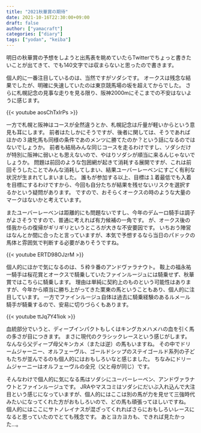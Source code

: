 ```yaml
---
title: "2021秋華賞の期待"
date: 2021-10-16T22:30:00+09:00
draft: false
author: ["yamacraft"]
categories: ["diary"]
tags: ["yodan", "keiba"]
---
```


明日の秋華賞の予想をしようと出馬表を眺めていたらTwitterでちょっと書きたいことが出てきて、でも140文字では収まらないと思ったので書きます。

個人的に一番注目しているのは、当然ですがソダシです。
オークスは残念な結果でしたが、明確に失速していたのは東京競馬場の坂を超えてからでした。
さらに札幌記念の見事な走りを見る限り、阪神2000mにそこまでの不安はないように感じます。

{{< youtube aosChTxIrPs >}}

一方で札幌と阪神はコースが全然違うとか、札幌記念は斤量が軽いからという意見も耳にします。
前者はたしかにそうですが、後者に関しては、そうであればほかの３歳牝馬も同様の条件であのメンツに勝てたのか？という話になるのではないでしょうか。
前者も結局みんな同じコースを走るわけですし、ソダシだけが特別に阪神に弱いとも思えないので、やはりソダシが順当に来るんじゃないでしょうか。
問題は前回のような包囲網が起きて消耗する展開ですが、これは前回そうしたことでみんな消耗してしまい、結果ユーバーレーベンにすごく有利な状況が生まれてしまいました。
誰もが参加する以上、目標は１着最低でも入着を目標にするわけですから、今回も自分たちが結果を残せないリスクを選択するかという疑問があります。
ですので、おそらくオークスの時のような大量のマークはないかと考えています。

またユーバーレーベンは距離的にも問題ないですし、今年のデムーロ騎手は調子がよさそうですので、普通に考えれば有力候補の一角です。
が、オークス後の怪我からの復帰がギリギリというところが大きな不安要因です。
いちおう陣営はなんとか間に合ったと言っていますが、本気で予想するなら当日のパドックの馬体と雰囲気で判断する必要がありそうですね。

{{< youtube ERTD98OJzrM >}}

個人的にほかで気になるのは、５枠９番のアンドヴァラナウト。
鞍上の福永祐一騎手は桜花賞とオークスで騎乗していたファインルージュには騎乗せず、秋華賞ではこちらに騎乗します。
理由は単純に契約上のものという可能性はありますが、今年から順当に勝ち上がってきた栗東の馬ということもあり、個人的に注目しています。
一方でファインルージュ自体は過去に騎乗経験のあるルメール騎手が騎乗するので、安易に切りづらくもあります。

{{< youtube ttJq7Y41iok >}}

血統部分でいうと、ディープインパクトもしくはキングカメハメハの血を引く馬の多さが目につきます。
まさに現代のクラシックレースという感じがします。
なんなら父ディープ母父キンカメ（または逆）の馬もいますね。
その中でドリームジャーニー、オルフェーヴル、ゴールドシップのステイゴールド系列の子どもたちが並んでるのも個人的にはおもしろいなと感じました。
ちなみにドリームジャーニーはオルフェーヴルの全兄（父と母が同じ）です。

そんなわけで個人的に気になる馬はソダシにユーバーレーベン、アンドヴァラナウトとファインルージュです。
JRAやマスコミはソダシにだいぶ入れ込んで大注目という感じになっていますが、個人的にはここは別の馬が力を見せて三強時代みたいになってくれた方がおもしろいので、どの馬も頑張ってほしいですね。
個人的にはここにサトノレイナスが混ざってくれればさらにおもしろいレースになると思っていたのでとても残念です。
あとヨカヨカも、できれば見たかった…。